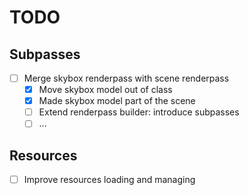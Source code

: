 # TODO

## Subpasses
- [ ] Merge skybox renderpass with scene renderpass
  - [x] Move skybox model out of class
  - [x] Made skybox model part of the scene
  - [ ] Extend renderpass builder: introduce subpasses
  - [ ] ...

## Resources
- [ ] Improve resources loading and managing